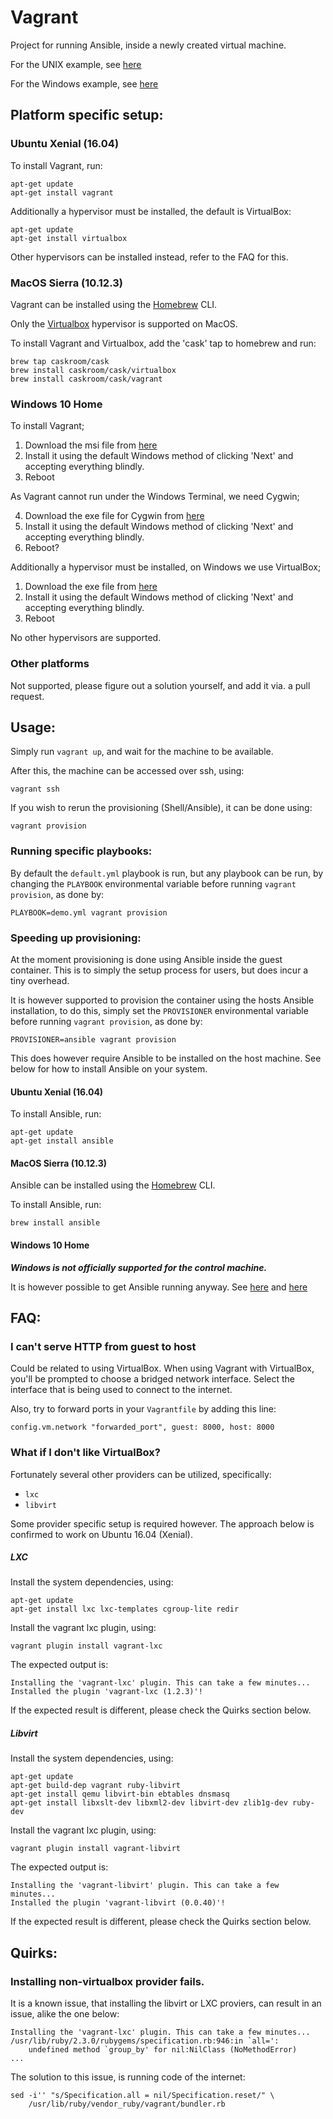 Vagrant
=======

Project for running Ansible, inside a newly created virtual machine.

For the UNIX example, see [here](https://github.com/magenta-aps/vagrant-ansible-example)

For the Windows example, see [here](https://github.com/magenta-aps/vagrant-ansible-example-windows)

## Platform specific setup:

### Ubuntu Xenial (16.04)

To install Vagrant, run:

    apt-get update
    apt-get install vagrant

Additionally a hypervisor must be installed, the default is VirtualBox:

    apt-get update
    apt-get install virtualbox
    
Other hypervisors can be installed instead, refer to the FAQ for this.

### MacOS Sierra (10.12.3)

Vagrant can be installed using the [Homebrew](https://brew.sh/) CLI.

Only the [Virtualbox](https://www.virtualbox.org/) hypervisor is supported on MacOS.

To install Vagrant and Virtualbox, add the 'cask' tap to homebrew and run:

    brew tap caskroom/cask
    brew install caskroom/cask/virtualbox
    brew install caskroom/cask/vagrant

### Windows 10 Home

To install Vagrant;

1. Download the msi file from [here](https://releases.hashicorp.com/vagrant/2.0.0/vagrant_2.0.0_x86_64.msi)
2. Install it using the default Windows method of clicking 'Next' and accepting everything blindly.
3. Reboot

As Vagrant cannot run under the Windows Terminal, we need Cygwin;

4. Download the exe file for Cygwin from [here](https://cygwin.com/setup-x86_64.exe)
5. Install it using the default Windows method of clicking 'Next' and accepting everything blindly.
6. Reboot?

Additionally a hypervisor must be installed, on Windows we use VirtualBox;

1. Download the exe file from [here](http://download.virtualbox.org/virtualbox/5.1.28/VirtualBox-5.1.28-117968-Win.exe)
2. Install it using the default Windows method of clicking 'Next' and accepting everything blindly.
3. Reboot

No other hypervisors are supported.

### Other platforms

Not supported, please figure out a solution yourself, and add it via. a pull
request.


## Usage:

Simply run `vagrant up`, and wait for the machine to be available.

After this, the machine can be accessed over ssh, using:

    vagrant ssh

If you wish to rerun the provisioning (Shell/Ansible), it can be done using:

    vagrant provision


### Running specific playbooks:

By default the `default.yml` playbook is run, but any playbook can be run, by
changing the `PLAYBOOK` environmental variable before running `vagrant provision`,
as done by:

    PLAYBOOK=demo.yml vagrant provision


### Speeding up provisioning:

At the moment provisioning is done using Ansible inside the guest container.
This is to simply the setup process for users, but does incur a tiny overhead.

It is however supported to provision the container using the hosts Ansible installation,
to do this, simply set the `PROVISIONER` environmental variable before running
`vagrant provision`, as done by:

    PROVISIONER=ansible vagrant provision

This does however require Ansible to be installed on the host machine.
See below for how to install Ansible on your system.


#### Ubuntu Xenial (16.04)

To install Ansible, run:

    apt-get update
    apt-get install ansible

 
#### MacOS Sierra (10.12.3)

Ansible can be installed using the [Homebrew](https://brew.sh/) CLI.

To install Ansible, run:

    brew install ansible


#### Windows 10 Home

***Windows is not officially supported for the control machine.***

It is however possible to get Ansible running anyway.
See [here](https://www.azavea.com/blog/2014/10/30/running-vagrant-with-ansible-provisioning-on-windows/) and [here](https://www.jeffgeerling.com/blog/running-ansible-within-windows)


## FAQ:

### I can't serve HTTP from guest to host

Could be related to using VirtualBox. When using Vagrant with VirtualBox, you'll be prompted to choose a bridged network interface. Select the interface that is being used to connect to the internet.

Also, try to forward ports in your `Vagrantfile` by adding this line:

    config.vm.network "forwarded_port", guest: 8000, host: 8000


### What if I don't like VirtualBox?

Fortunately several other providers can be utilized, specifically:
* `lxc`
* `libvirt`

Some provider specific setup is required however. The approach below is
confirmed to work on Ubuntu 16.04 (Xenial).

##### LXC

Install the system dependencies, using:

    apt-get update
    apt-get install lxc lxc-templates cgroup-lite redir

Install the vagrant lxc plugin, using:

    vagrant plugin install vagrant-lxc

The expected output is:

    Installing the 'vagrant-lxc' plugin. This can take a few minutes...
    Installed the plugin 'vagrant-lxc (1.2.3)'!

If the expected result is different, please check the Quirks section below.

##### Libvirt

Install the system dependencies, using:

    apt-get update
    apt-get build-dep vagrant ruby-libvirt
    apt-get install qemu libvirt-bin ebtables dnsmasq
    apt-get install libxslt-dev libxml2-dev libvirt-dev zlib1g-dev ruby-dev

Install the vagrant lxc plugin, using:

    vagrant plugin install vagrant-libvirt

The expected output is:

    Installing the 'vagrant-libvirt' plugin. This can take a few minutes...
    Installed the plugin 'vagrant-libvirt (0.0.40)'!

If the expected result is different, please check the Quirks section below.


## Quirks:
### Installing non-virtualbox provider fails.

It is a known issue, that installing the libvirt or LXC proviers, can result in
an issue, alike the one below:

    Installing the 'vagrant-lxc' plugin. This can take a few minutes...
    /usr/lib/ruby/2.3.0/rubygems/specification.rb:946:in `all=':
        undefined method `group_by' for nil:NilClass (NoMethodError)
    ...

The solution to this issue, is running code of the internet:

    sed -i'' "s/Specification.all = nil/Specification.reset/" \
        /usr/lib/ruby/vendor_ruby/vagrant/bundler.rb


